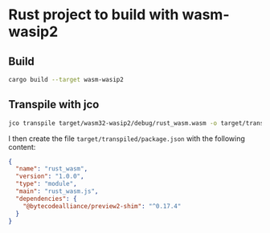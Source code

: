 # Rust project to build with wasm-wasip2

## Build

```bash
cargo build --target wasm-wasip2
```

## Transpile with jco

```bash
jco transpile target/wasm32-wasip2/debug/rust_wasm.wasm -o target/transpiled
```

I then create the file `target/transpiled/package.json` with the following content:

```json
{
  "name": "rust_wasm",
  "version": "1.0.0",
  "type": "module",
  "main": "rust_wasm.js",
  "dependencies": {
    "@bytecodealliance/preview2-shim": "^0.17.4"
  }
}
```

